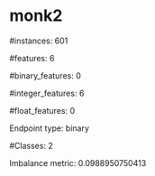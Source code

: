 # monk2

#instances: 601

#features: 6

  #binary_features: 0

  #integer_features: 6

  #float_features: 0

Endpoint type: binary

#Classes: 2

Imbalance metric: 0.0988950750413

